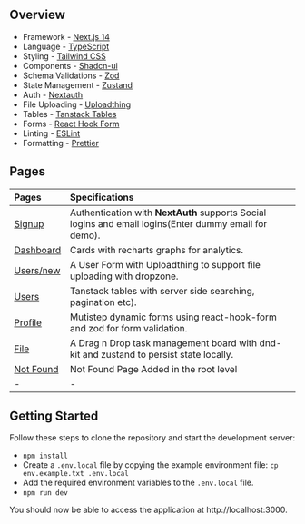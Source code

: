 ## Overview

- Framework - [Next.js 14](https://nextjs.org/13)
- Language - [TypeScript](https://www.typescriptlang.org)
- Styling - [Tailwind CSS](https://tailwindcss.com)
- Components - [Shadcn-ui](https://ui.shadcn.com)
- Schema Validations - [Zod](https://zod.dev)
- State Management - [Zustand](https://zustand-demo.pmnd.rs)
- Auth - [Nextauth](https://next-auth.js.org)
- File Uploading - [Uploadthing](https://uploadthing.com)
- Tables - [Tanstack Tables](https://ui.shadcn.com/docs/components/data-table)
- Forms - [React Hook Form](https://ui.shadcn.com/docs/components/form)
- Linting - [ESLint](https://eslint.org)
- Formatting - [Prettier](https://prettier.io)

## Pages

| Pages                                                                            | Specifications                                                                                        |
| :------------------------------------------------------------------------------- | :---------------------------------------------------------------------------------------------------- |
| [Signup](https://next-shadcn-dashboard-starter.vercel.app/)                      | Authentication with **NextAuth** supports Social logins and email logins(Enter dummy email for demo). |
| [Dashboard](https://next-shadcn-dashboard-starter.vercel.app/dashboard)          | Cards with recharts graphs for analytics.                                                             |
| [Users/new](https://next-shadcn-dashboard-starter.vercel.app/dashboard/user/new) | A User Form with Uploadthing to support file uploading with dropzone.                                 |
| [Users](https://next-shadcn-dashboard-starter.vercel.app/dashboard/user)         | Tanstack tables with server side searching, pagination etc).                                          |
| [Profile](https://next-shadcn-dashboard-starter.vercel.app/dashboard/profile)    | Mutistep dynamic forms using react-hook-form and zod for form validation.                             |
| [File](https://next-shadcn-dashboard-starter.vercel.app/dashboard/file)          | A Drag n Drop task management board with dnd-kit and zustand to persist state locally.                |
| [Not Found](https://next-shadcn-dashboard-starter.vercel.app/dashboard/notfound) | Not Found Page Added in the root level                                                                |
| -                                                                                | -                                                                                                     |

## Getting Started

Follow these steps to clone the repository and start the development server:

- `npm install`
- Create a `.env.local` file by copying the example environment file:
  `cp env.example.txt .env.local`
- Add the required environment variables to the `.env.local` file.
- `npm run dev`

You should now be able to access the application at http://localhost:3000.
